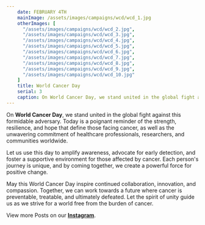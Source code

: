 ```yaml
---
    date: FEBRUARY 4TH
    mainImage: /assets/images/campaigns/wcd/wcd_1.jpg
    otherImages: [
      "/assets/images/campaigns/wcd/wcd_2.jpg",
      "/assets/images/campaigns/wcd/wcd_3.jpg",
      "/assets/images/campaigns/wcd/wcd_4.jpg",
      "/assets/images/campaigns/wcd/wcd_5.jpg",
      "/assets/images/campaigns/wcd/wcd_6.jpg",
      "/assets/images/campaigns/wcd/wcd_7.jpg",
      "/assets/images/campaigns/wcd/wcd_8.jpg",
      "/assets/images/campaigns/wcd/wcd_9.jpg",
      "/assets/images/campaigns/wcd/wcd_10.jpg"
    ]
    title: World Cancer Day
    serial: 3
    caption: On World Cancer Day, we stand united in the global fight against this formidable adversary. 
---
```


  On **World Cancer Day**, we stand united in the global fight against this formidable adversary. Today is a poignant reminder of the strength, resilience, and hope that define those facing cancer, as well as the unwavering commitment of healthcare professionals, researchers, and communities worldwide.

  Let us use this day to amplify awareness, advocate for early detection, and foster a supportive environment for those affected by cancer. Each person's journey is unique, and by coming together, we create a powerful force for positive change.

  May this World Cancer Day inspire continued collaboration, innovation, and compassion. Together, we can work towards a future where cancer is preventable, treatable, and ultimately defeated. Let the spirit of unity guide us as we strive for a world free from the burden of cancer.
  


  View more Posts on our [**Instagram**](https://www.instagram.com/nileunimsa).